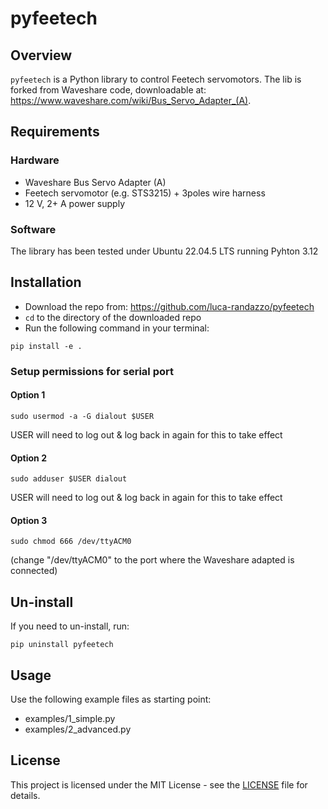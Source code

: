 # pyfeetech

## Overview
`pyfeetech` is a Python library to control Feetech servomotors.
The lib is forked from Waveshare code, downloadable at: https://www.waveshare.com/wiki/Bus_Servo_Adapter_(A).

## Requirements
### Hardware
- Waveshare Bus Servo Adapter (A)
- Feetech servomotor (e.g. STS3215) + 3poles wire harness
- 12 V, 2+ A power supply

### Software
The library has been tested under Ubuntu 22.04.5 LTS running Pyhton 3.12

## Installation
- Download the repo from: https://github.com/luca-randazzo/pyfeetech 
- `cd` to the directory of the downloaded repo 
- Run the following command in your terminal:
```
pip install -e .
```

### Setup permissions for serial port
#### Option 1
```
sudo usermod -a -G dialout $USER
```
USER will need to log out & log back in again for this to take effect

#### Option 2
```
sudo adduser $USER dialout
```
USER will need to log out & log back in again for this to take effect

#### Option 3
```
sudo chmod 666 /dev/ttyACM0
```
(change "/dev/ttyACM0" to the port where the Waveshare adapted is connected)

## Un-install
If you need to un-install, run:
```
pip uninstall pyfeetech
```

## Usage
Use the following example files as starting point:
- examples/1_simple.py
- examples/2_advanced.py

## License
This project is licensed under the MIT License - see the [LICENSE](LICENSE) file for details.
